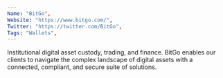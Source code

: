 ```yaml
--- 
Name: "BitGo", 
Website: "https://www.bitgo.com/", 
Twitter: "https://twitter.com/BitGo", 
Tags: "Wallets", 
--- 
```

<!--lang:en--> 
Institutional digital asset custody, trading, and finance. BitGo enables our clients to navigate the complex landscape of digital assets with a connected, compliant, and secure suite of solutions.
<!--lang:es--] 
Custodia, comercio y finanzas de activos digitales institucionales. BitGo permite a nuestros clientes navegar por el complejo panorama de los activos digitales con un conjunto de soluciones conectadas, compatibles y seguras.
<!--lang:de--] 
Verwahrung, Handel und Finanzen für institutionelle digitale Vermögenswerte. BitGo ermöglicht unseren Kunden, sich mit einer vernetzten, konformen und sicheren Lösungssuite in der komplexen Landschaft digitaler Assets zurechtzufinden.
<!--lang:fr--] 
Conservation, négociation et finance d'actifs numériques institutionnels. BitGo permet à nos clients de naviguer dans le paysage complexe des actifs numériques avec une suite de solutions connectées, conformes et sécurisées.
<!--lang:pl--] 
Instytucjonalne przechowywanie aktywów cyfrowych, handel i finanse. BitGo umożliwia naszym klientom poruszanie się po złożonym krajobrazie zasobów cyfrowych za pomocą połączonego, zgodnego i bezpiecznego pakietu rozwiązań.
<!--lang:uk--] 
Інституційне зберігання цифрових активів, торгівля та фінанси. BitGo дозволяє нашим клієнтам орієнтуватися в складному ландшафті цифрових активів за допомогою підключеного, сумісного та безпечного набору рішень.
[!--lang:*--> 
